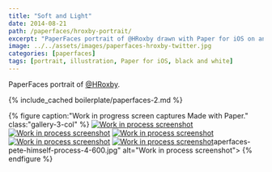 ```yaml
---
title: "Soft and Light"
date: 2014-08-21
path: /paperfaces/hroxby-portrait/
excerpt: "PaperFaces portrait of @HRoxby drawn with Paper for iOS on an iPad."
image: ../../assets/images/paperfaces-hroxby-twitter.jpg
categories: [paperfaces]
tags: [portrait, illustration, Paper for iOS, black and white]
---
```


PaperFaces portrait of [@HRoxby](https://twitter.com/HRoxby).

{% include_cached boilerplate/paperfaces-2.md %}

{% figure caption:"Work in progress screen captures Made with Paper." class:"gallery-3-col" %}
[![Work in process screenshot](../../assets/images/paperfaces-hroxby-process-1-600.jpg)](../../assets/images/paperfaces-hroxby-process-1-lg.jpg) [![Work in process screenshot](../../assets/images/paperfaces-hroxby-process-2-600.jpg)](../../assets/images/paperfaces-hroxby-process-2-lg.jpg) [![Work in process screenshot](../../assets/images/paperfaces-hroxby-process-3-600.jpg)](../../assets/images/paperfaces-hroxby-process-3-lg.jpg) [![Work in process screenshot](../../assets/images/paperfaces-hroxby-process-4-600.jpg)](../../assets/images/paperfaces-hroxby-process-4-lg.jpg) [![Work in process screenshot](../../assets/images/paperfaces-hroxby-process-5-600.jpg)](../../assets/images/paperfaces-hroxby-process-5-lg.jpg)aperfaces-pete-himself-process-4-600.jpg" alt="Work in process screenshot">
{% endfigure %}
